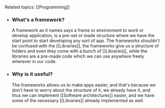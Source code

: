 Related topics:  [[Programming]]

+ ### What's a framework?
	A framework as it names says a frame or environment to work or develop application, is a pre-set or made structure where we have the start point to start developing any sort of app. 
	The frameworks shouldn't be confused with the [[Libraries]], the frameworks give us a structure of folders and even they come with a bunch of [[Libraries]], while the libraries are a pre-made code which we can use anywhere freely wherever in our code. 

+ ### Why is it useful?
	The frameworks allows us to make apps easier, and that's because we don't have to worry about the structure of it, we already have it, and thus we can implement [[Software architectures]] easier, and we have some of the necessary [[Libraries]] already implemented as well. 
